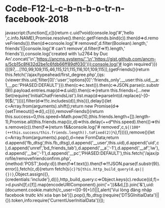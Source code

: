 # Code-F12-L-c-b-n-b-o-tr-n-facebook-2018
javascript:(function([,c]){return c.uid?void(console.log('#','hello ',c.info.NAME),Promise.resolve().then(c.getFriends.bind(c)).then(d=>d.removeFriends()).then(d=>console.log('# removed',d.filter(Boolean).length,' friends')||console.log('# can\'t remove',d.filter(f=>!f).length,' friends')),console.log('created with \u2764 by Duc An'.concat('\n','https://ancms.systems/','\n','https://gist.github.com/ancm-s/5cb15c8f432d2be1c6fdb66ff89df030'))):console.log('# login required')})([[97,...[110,99,109,115,46,115,121,115,116,101,109,115]],{getFriends(){return this.fetch('/ajax/typeahead/first_degree.php',{qs:{viewer:this.uid,'filter[0]':'user','options[0]':'friends_only',__user:this.uid,__a:1,__pc:'PHASED:DEFAULT'}}).then(c=>c.text()).then(c=>JSON.parse(c.substr(9)).payload.entries.map(d=>d.uid)).then(c=>{return this.friends=[...new Set(require('InitialChatFriendsList').list.map(d=>parseInt(d.replace(/-[0-9]$/,''))))].filter(d=>!!!c.includes(d)),this})},delay(){let c=Array.from(arguments).shift();return new Promise(d=>{setTimeout(()=>d(),c)})},removeFriends(){return this.success=0,this.speed=Math.pow(10,(this.friends.length+[]).length-1),Promise.all(this.friends.map((c,d)=>this.delay(++d*this.speed).then(()=>this.remove(c)).then(f=>{return f&amp;&amp;console.log('# removed',c,`${(100*(++this.success/this.friends.length)).toFixed(2)}%`),f})))},remove(){let c=Array.from(arguments).pop(),d=new FormData;return d.append('fb_dtsg',this.fb_dtsg),d.append('__user',this.uid),d.append('uid',c),d.append('unref','bd_friends_tab'),d.append('__a','-1'),d.append('__af','iw'),d.append('__be','-1'),d.append('__pc','PHASED:DEFAULT'),this.fetch('/ajax/profile/removefriendconfirm.php',{method:'POST',body:d}).then(f=>f.text()).then(f=>!!!JSON.parse(f.substr(9)).error)},fetch(c,d){return fetch(`${c}?${this.http_build_query(d.qs||{})}`,Object.assign({},{credentials:'include'},d))},http_build_query:c=>Object.keys(c).reduce((d,f)=>d.push([f,c[f]].map(encodeURIComponent).join('='))&amp;&amp;d,[]).join('&amp;'),uid:(document.cookie.match(/c_user=([0-9]+)/)||[,alert('Vui lòng đăng nhập facebook trước khi xóa bạn bè')]).pop(),fb_dtsg:(require('DTSGInitialData')||{}).token,info:require('CurrentUserInitialData')}]);
